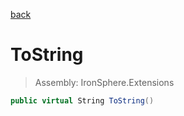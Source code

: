 ﻿

[back](/IronSphere.Extensions/types/WeekOfYearStandard)

# ToString

> Assembly: IronSphere.Extensions

```csharp
public virtual String ToString()
```



 